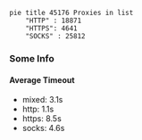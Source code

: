 
```mermaid
pie title 45176 Proxies in list
    "HTTP" : 18871
    "HTTPS": 4641
    "SOCKS" : 25812
```

### Some Info
#### Average Timeout

- mixed: 3.1s
- http: 1.1s
- https: 8.5s
- socks: 4.6s